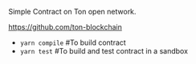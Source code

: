 Simple Contract on Ton open network.

https://github.com/ton-blockchain


- ```yarn compile``` #To build contract
- ```yarn test``` #To build and test contract in a sandbox

